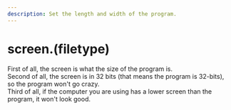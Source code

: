 ```yaml
---
description: Set the length and width of the program.
---
```


# screen.\(filetype\)

First of all, the screen is what the size of the program is.   
Second of all, the screen is in 32 bits \(that means the program is 32-bits\), so the program won't go crazy.  
Third of all, if the computer you are using has a lower screen than the program, it won't look good.



